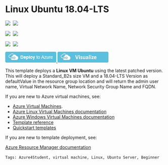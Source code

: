 # Linux Ubuntu 18.04-LTS

<IMG SRC="https://azurequickstartsservice.blob.core.windows.net/badges/101-vm-simpleUbuntu/PublicLastTestDate.svg" />&nbsp;
<IMG SRC="https://azurequickstartsservice.blob.core.windows.net/badges/101-vm-simpleUbuntu/PublicDeployment.svg" />&nbsp;

<IMG SRC="https://azurequickstartsservice.blob.core.windows.net/badges/101-vm-simpleUbuntu/FairfaxLastTestDate.svg" />&nbsp;
<IMG SRC="https://azurequickstartsservice.blob.core.windows.net/badges/101-vm-simpleUbuntu/FairfaxDeployment.svg" />&nbsp;

<IMG SRC="https://azurequickstartsservice.blob.core.windows.net/badges/101-vm-simpleUbuntu/BestPracticeResult.svg" />&nbsp;
<IMG SRC="https://azurequickstartsservice.blob.core.windows.net/badges/101-vm-simpleUbuntu/CredScanResult.svg" />&nbsp;

<a href="https://portal.azure.com/#create/Microsoft.Template/uri/https%3A%2F%2Fraw.githubusercontent.com%2FAzure%2Fazure-quickstart-templates%2Fmaster%2F101-vm-simpleUbuntu%2Fazuredeploy.json" target="_blank">
<img src="https://raw.githubusercontent.com/Azure/azure-quickstart-templates/master/1-CONTRIBUTION-GUIDE/images/deploytoazure.png"/>
</a><a href="http://armviz.io/#/?load=https%3A%2F%2Fraw.githubusercontent.com%2FAzure%2Fazure-quickstart-templates%2Fmaster%2F101-vm-simpleUbuntur%2Fazuredeploy.json" target="_blank">
<img src="https://raw.githubusercontent.com/Azure/azure-quickstart-templates/master/1-CONTRIBUTION-GUIDE/images/visualizebutton.png"/>
</a>

This template deploys a **Linux VM Ubuntu** using the latest patched version. This will deploy a Standard_B2s size VM and a 18.04-LTS Version as defaultValue in the resource group location and will return the admin user name, Virtual Network Name, Network Security Group Name and FQDN.  

If you are new to Azure virtual machines, see:

- [Azure Virtual Machines](https://azure.microsoft.com/services/virtual-machines/).
- [Azure Linux Virtual Machines documentation](https://docs.microsoft.com/azure/virtual-machines/linux/)
- [Azure Windows Virtual Machines documentation](https://docs.microsoft.com/azure/virtual-machines/windows/)
- [Template reference](https://docs.microsoft.com/azure/templates/microsoft.compute/allversions)
- [Quickstart templates](https://azure.microsoft.com/resources/templates/?resourceType=Microsoft.Compute&pageNumber=1&sort=Popular)

If you are new to template deployment, see:

[Azure Resource Manager documentation](https://docs.microsoft.com/azure/azure-resource-manager/)

`Tags: Azure4Student, virtual machine, Linux, Ubuntu Server, Beginner`  
